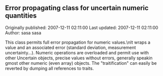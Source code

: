 ## Error propagating class for uncertain numeric quantities 
Originally published: 2007-12-11 02:11:00 
Last updated: 2007-12-11 02:11:00 
Author: sasa sasa 
 
This class permits full error propagation for numeric values.\nIt wraps a value and an associated error (standard deviation, measurement uncertainty...). Numeric operations are overloaded and permit use with other Uncertain objects, precise values without errors, generally speakin gmost other numeric (even array) objects. The "traitification" can easily be reverted by dumping all references to traits.